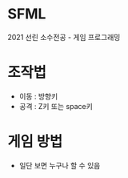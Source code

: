 # SFML
2021 선린 소수전공 - 게임 프로그래밍



# 조작법
- 이동 : 방향키
- 공격 : Z키 또는 space키


# 게임 방법
- 일단 보면 누구나 할 수 있음
